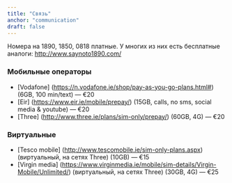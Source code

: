 ```yaml
---
title: "Связь"
anchor: "communication"
draft: false
---
```


Номера на 1890, 1850, 0818 платные. У многих из них есть бесплатные аналоги: <http://www.saynoto1890.com/>

### Мобильные операторы
*  [Vodafone] (https://n.vodafone.ie/shop/pay-as-you-go-plans.html#) (6GB, 100 min/text)  —  €20
*  [Eir] (https://www.eir.ie/mobile/prepay/) (15GB, calls, no sms, social media & youtube)  —  €20  
*  [Three] (http://www.three.ie/plans/sim-only/prepay/) (60GB, 4G)  —  €20

### Виртуальные
*  [Tesco mobile] (http://www.tescomobile.ie/sim-only-plans.aspx) (виртуальный, на сетях Three) (10GB)  —  €15
*  [Virgin media] (https://www.virginmedia.ie/mobile/sim-details/Virgin-Mobile/Unlimited/) (виртуальный, на сетях Three) (30GB, 4G)  —  €25
